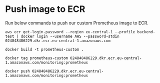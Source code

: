 # Push image to ECR
Run below commands to push our custom Prometheus image to ECR.
```
aws ecr get-login-password --region eu-central-1 --profile backend-test | docker login --username AWS --password-stdin 024848486229.dkr.ecr.eu-central-1.amazonaws.com
```

```
docker build -t prometheus-custom .
```

```
docker tag prometheus-custom 024848486229.dkr.ecr.eu-central-1.amazonaws.com/monitoring:prometheus
```

```
docker push 024848486229.dkr.ecr.eu-central-1.amazonaws.com/monitoring:prometheus
```